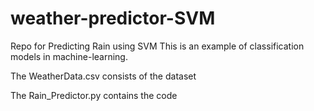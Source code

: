 # weather-predictor-SVM
Repo for Predicting Rain using SVM 
This is an example of classification models in machine-learning.

The WeatherData.csv consists of the dataset 

The Rain_Predictor.py contains the code


